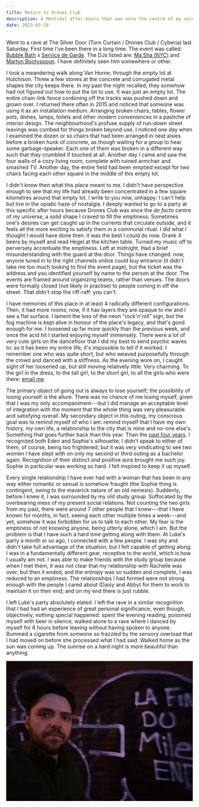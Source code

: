 ```yaml
---
title: Return to Drones Club
description: A Montréal after-hours that was once the centre of my universe.
date: 2023-03-18
---
```


Went to a rave at The Silver Door (Torn Curtain / Drones Club / Cyberia) last Saturday. First time I've been there in a long time. The event was called: [Bubble Bath](https://www.instagram.com/bubblebathmtl/) x [Service de Garde](https://www.instagram.com/servicedegarde/). The DJs listed are: [Ma Sha (NYC)](https://soundcloud.com/masha-ny) and [Martyn Bootyspoon](https://soundcloud.com/mbootyspoon). I have definitely seen him somewhere or other.

I took a meandering walk along Van Horne, through the empty lot at Hutchison. Threw a few stones at the concrete and corrugated metal shapes the city keeps there. In my past the night recalled, they somehow had not figured out how to put the lot to use. It was just an empty lot. The entire chain-link fence cordoning off the tracks was pushed down and grown over. I returned there often in 2015 and noticed that someone was using it as an installation medium. Arranging broken chairs, tables, flower pots, dishes, lamps, toilets and other modern conveniences in a pastiche of interior design. The neighbourhood's profuse supply of run-down street leavings was combed for things broken beyond use. I noticed one day when I examined the dozen or so chairs that had been arranged in neat aisles before a broken hunk of concrete, as though waiting for a group to hear some garbage-speaker. Each one of them was broken in a different way such that they crumbled if touched at all. Another day I came and saw the four walls of a cozy living room, complete with ruined armchair and smashed TV. Another day, the entire field had been emptied except for two chairs facing each other square in the middle of this empty lot.

I didn't know then what this place meant to me. I didn't have perspective enough to see that my life had already been concentrated in a few square kilometres around that empty lot. I write to you now, unhappy: I can't help but live in the opiatic haze of nostalgia. I deeply wanted to go to a party at this specific after hours because Drones Club was once the *de facto* centre of my universe, a solid shape I craved to fill the emptiness. Sometimes one's desires can get caught up in the currents that circulate outside, and it feels all the more exciting to satisfy them in a communal ritual. I did what I thought I would have done then: it was the best I could do now. Drank 4 beers by myself and read Hegel at the kitchen table. Turned my music off to perversely accentuate the emptiness. Left at midnight. Had a brief misunderstanding with the guard at the door. Things have changed: now, anyone tuned in to the right channels online could buy entrance (it didn't take me too much looking to find the event page), but the ticket was the address and you identified yourself by name to the person at the door. The events are framed around organizing teams, rather than venues. The doors were formally closed (not likely in practise) to people coming in off the street. That didn't stop the riff-raff: you can't.

I have memories of this place in at least 4 radically different configurations. Then, it had more rooms; now, if it has layers they are opaque to me and I see a flat surface. I lament the loss of the neon "rock'n'roll" sign, but the fog machine is kept alive in honour of the place's legacy, and that's good enough for me. I loosened up far more quickly than the previous week, and once the acid hit I started enjoying myself immensely. There were a lot of very cute girls on the dancefloor that I did my best to send psychic waves to: as it has been my entire life, it's impossible to tell if it worked. I remember one who was quite short, but who weaved purposefully through the crowd and danced with a stiffness. As the evening wore on, I caught sight of her loosened up, but still moving relatively little. Very charming. To the girl in the dress, to the tall girl, to the short girl, to all the girls who were there: [email me](/links#contact).

The primary object of going out is always to lose yourself; the possibility of losing yourself is the allure. There was no chance of me losing myself, given that I was my only accompaniment---but I did manage an acceptable level of integration with the moment that the whole thing was very pleasurable and satisfying overall. My secondary object in this outing, my conscious goal was to remind myself of who I am: remind myself that I have my own history, my own life, a relationship to the city that is mine and no-one else's. Something that goes further back than this year. Than the [past four years](/blog#2022-12-07). I recognized both Eden and Sophie's silhouette; I didn't speak to either of them, of course, being too frightened; but it was very vindicating to see two women I have slept with on only my second or third outing as a bachelor again. Recognition of their distinct and positive aura brought me such joy. Sophie in particular was working so hard. I felt inspired to keep it up myself.

Every single relationship I have ever had with a woman that has been in any way either romantic or sexual is somehow fraught (the Sophie thing is contingent, owing to the maverick nature of an old nemesis). Suddenly, before I knew it, I was surrounded by my old study group. Suffocated by the overbearing mess of my present social relations. Not counting the two girls from my past, there were around 7 other people that I knew---that I have known for months, in fact, seeing each other multiple times a week---and yet, somehow it was forbidden for us to talk to each other. My fear is the emptiness of not knowing anyone, being utterly alone, which I am. But the problem is that I have such a hard time getting along with them. At Luke's party a month or so ago, I connected with a few people. I was shy and didn't take full advantage of the situation, but I felt capable of getting along. I was in a fundamentally different gear, receptive to the world, which is how I usually am not. I was able to make friends with the study group because when I met them, it was not clear that my relationship with Rachelle was over; but then it ended, and the entropy was so sudden and complete, I was reduced to an emptiness. The relationships I had formed were not strong enough with the people I cared about (Daisy and Abby) for them to work to maintain it on their end; and on my end there is just rubble.

I left Luke's party absolutely elated. I left the rave in a similar recognition that I had had an experience of great personal significance, even though, objectively, nothing special happened: spent the evening reading, poisoned myself with beer in silence, walked alone to a rave where I danced by myself for 6 hours before leaving without having spoken to anyone. Bummed a cigarette from someone so frazzled by the sensory overload that I had moved on before she processed what I had said. Walked home as the sun was coming up. The sunrise on a hard night is more beautiful than anything.

![The author on his way home.](assets/images/IMG_20230312_064832_807.jpg)
